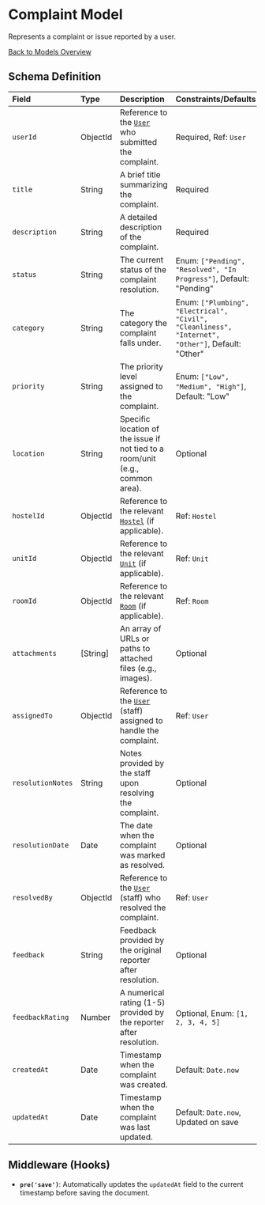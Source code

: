 # Complaint Model

Represents a complaint or issue reported by a user.

[Back to Models Overview](README.md)

## Schema Definition

| Field             | Type     | Description                                                                    | Constraints/Defaults                                                                              |
| :---------------- | :------- | :----------------------------------------------------------------------------- | :------------------------------------------------------------------------------------------------ |
| `userId`          | ObjectId | Reference to the [`User`](User.md) who submitted the complaint.                | Required, Ref: `User`                                                                             |
| `title`           | String   | A brief title summarizing the complaint.                                       | Required                                                                                          |
| `description`     | String   | A detailed description of the complaint.                                       | Required                                                                                          |
| `status`          | String   | The current status of the complaint resolution.                                | Enum: `["Pending", "Resolved", "In Progress"]`, Default: "Pending"                                |
| `category`        | String   | The category the complaint falls under.                                        | Enum: `["Plumbing", "Electrical", "Civil", "Cleanliness", "Internet", "Other"]`, Default: "Other" |
| `priority`        | String   | The priority level assigned to the complaint.                                  | Enum: `["Low", "Medium", "High"]`, Default: "Low"                                                 |
| `location`        | String   | Specific location of the issue if not tied to a room/unit (e.g., common area). | Optional                                                                                          |
| `hostelId`        | ObjectId | Reference to the relevant [`Hostel`](Hostel.md) (if applicable).               | Ref: `Hostel`                                                                                     |
| `unitId`          | ObjectId | Reference to the relevant [`Unit`](Unit.md) (if applicable).                   | Ref: `Unit`                                                                                       |
| `roomId`          | ObjectId | Reference to the relevant [`Room`](Room.md) (if applicable).                   | Ref: `Room`                                                                                       |
| `attachments`     | [String] | An array of URLs or paths to attached files (e.g., images).                    | Optional                                                                                          |
| `assignedTo`      | ObjectId | Reference to the [`User`](User.md) (staff) assigned to handle the complaint.   | Ref: `User`                                                                                       |
| `resolutionNotes` | String   | Notes provided by the staff upon resolving the complaint.                      | Optional                                                                                          |
| `resolutionDate`  | Date     | The date when the complaint was marked as resolved.                            | Optional                                                                                          |
| `resolvedBy`      | ObjectId | Reference to the [`User`](User.md) (staff) who resolved the complaint.         | Ref: `User`                                                                                       |
| `feedback`        | String   | Feedback provided by the original reporter after resolution.                   | Optional                                                                                          |
| `feedbackRating`  | Number   | A numerical rating (1-5) provided by the reporter after resolution.            | Optional, Enum: `[1, 2, 3, 4, 5]`                                                                 |
| `createdAt`       | Date     | Timestamp when the complaint was created.                                      | Default: `Date.now`                                                                               |
| `updatedAt`       | Date     | Timestamp when the complaint was last updated.                                 | Default: `Date.now`, Updated on save                                                              |

## Middleware (Hooks)

- **`pre('save')`**: Automatically updates the `updatedAt` field to the current timestamp before saving the document.
